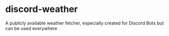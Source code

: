 # discord-weather
 A publicly available weather fetcher, especially created for Discord Bots but can be used everywhere
